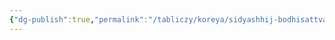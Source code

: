 ```yaml
---
{"dg-publish":true,"permalink":"/tabliczy/koreya/sidyashhij-bodhisattva-v-poze-polulotosa-iz-hrama-girimsa/","dgPassFrontmatter":true}
---
```



